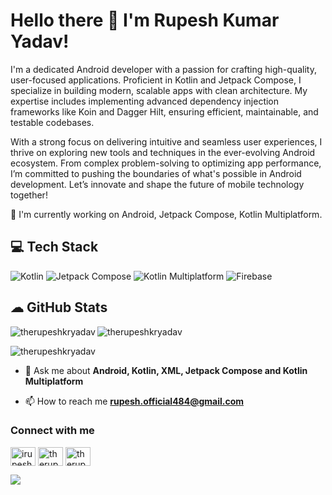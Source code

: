 # Hello there 👋 I'm Rupesh Kumar Yadav!

I'm a dedicated Android developer with a passion for crafting high-quality, user-focused applications. Proficient in Kotlin and Jetpack Compose, I specialize in building modern, scalable apps with clean architecture. My expertise includes implementing advanced dependency injection frameworks like Koin and Dagger Hilt, ensuring efficient, maintainable, and testable codebases.

With a strong focus on delivering intuitive and seamless user experiences, I thrive on exploring new tools and techniques in the ever-evolving Android ecosystem. From complex problem-solving to optimizing app performance, I’m committed to pushing the boundaries of what's possible in Android development. Let’s innovate and shape the future of mobile technology together!

🌱 I'm currently working on Android, Jetpack Compose, Kotlin Multiplatform.

## 💻 Tech Stack
![Kotlin](https://img.shields.io/badge/kotlin-43853D.svg?style=for-the-badge&logo=kotlin&logoColor=white) ![Jetpack Compose](https://img.shields.io/badge/jetpack_compose-39457E.svg?style=for-the-badge&logo=jetpack-compose&logoColor=white) ![Kotlin Multiplatform](https://img.shields.io/badge/KMM-35495E?&style=for-the-badge&logo=kotlin&logoColor=white) ![Firebase](https://img.shields.io/badge/firebase-%23039BE5.svg?style=for-the-badge&logo=firebase)

## ☁ GitHub Stats

<p><img align="left" src="https://github-readme-stats.vercel.app/api/top-langs?username=therupeshkryadav&show_icons=true&theme=prussian&locale=en&layout=compact" alt="therupeshkryadav" /></p>

<p><img align="center" src="https://github-readme-stats.vercel.app/api?username=therupeshkryadav&show_icons=true&theme=prussian&hide_border=false&include_all_commits=true&count_private=false" alt="therupeshkryadav" /></p>

<p><img align="center" src="https://github-readme-streak-stats.herokuapp.com/?user=therupeshkryadav&show_icons=true&theme=prussian&locale=en&layout=compact" alt="therupeshkryadav" /></p>

- 💬 Ask me about **Android, Kotlin, XML, Jetpack Compose and Kotlin Multiplatform**

- 📫 How to reach me **rupesh.official484@gmail.com**

<h3 align="left">Connect with me</h3>
<p align="left">
  <a href="https://twitter.com/irupeshkryadav" target="blank"><img align="center" src="https://raw.githubusercontent.com/rahuldkjain/github-profile-readme-generator/master/src/images/icons/Social/twitter.svg" alt="irupeshkryadav" height="30" width="40" /></a>
  <a href="https://linkedin.com/in/therupeshkryadav" target="blank"><img align="center" src="https://raw.githubusercontent.com/rahuldkjain/github-profile-readme-generator/master/src/images/icons/Social/linked-in-alt.svg" alt="therupeshkryadav" height="30" width="40" /></a>
  <a href="https://instagram.com/therupeshkryadav" target="blank"><img align="center" src="https://raw.githubusercontent.com/rahuldkjain/github-profile-readme-generator/master/src/images/icons/Social/instagram.svg" alt="therupeshkryadav" height="30" width="40" /></a>
</p>

[![](https://visitcount.itsvg.in/api?id=pushpalroy&icon=0&color=1)](https://visitcount.itsvg.in)
